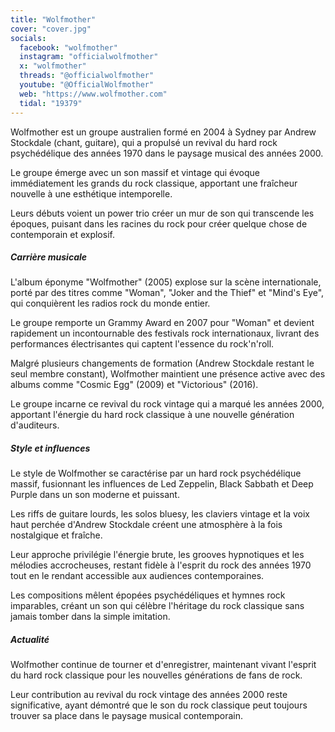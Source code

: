 ```yaml
---
title: "Wolfmother"
cover: "cover.jpg"
socials:
  facebook: "wolfmother"
  instagram: "officialwolfmother"
  x: "wolfmother"
  threads: "@officialwolfmother"
  youtube: "@OfficialWolfmother"
  web: "https://www.wolfmother.com"
  tidal: "19379"
---
```


Wolfmother est un groupe australien formé en 2004 à Sydney par Andrew Stockdale (chant, guitare), qui a propulsé un
revival du hard rock psychédélique des années 1970 dans le paysage musical des années 2000.

Le groupe émerge avec un son massif et vintage qui évoque immédiatement les grands du rock classique, apportant une
fraîcheur nouvelle à une esthétique intemporelle.

Leurs débuts voient un power trio créer un mur de son qui transcende les époques, puisant dans les racines du rock pour
créer quelque chose de contemporain et explosif.

##### Carrière musicale

L'album éponyme "Wolfmother" (2005) explose sur la scène internationale, porté par des titres comme "Woman", "Joker and
the Thief" et "Mind's Eye", qui conquièrent les radios rock du monde entier.

Le groupe remporte un Grammy Award en 2007 pour "Woman" et devient rapidement un incontournable des festivals rock
internationaux, livrant des performances électrisantes qui captent l'essence du rock'n'roll.

Malgré plusieurs changements de formation (Andrew Stockdale restant le seul membre constant), Wolfmother maintient une
présence active avec des albums comme "Cosmic Egg" (2009) et "Victorious" (2016).

Le groupe incarne ce revival du rock vintage qui a marqué les années 2000, apportant l'énergie du hard rock classique à
une nouvelle génération d'auditeurs.

##### Style et influences

Le style de Wolfmother se caractérise par un hard rock psychédélique massif, fusionnant les influences de Led Zeppelin,
Black Sabbath et Deep Purple dans un son moderne et puissant.

Les riffs de guitare lourds, les solos bluesy, les claviers vintage et la voix haut perchée d'Andrew Stockdale créent
une atmosphère à la fois nostalgique et fraîche.

Leur approche privilégie l'énergie brute, les grooves hypnotiques et les mélodies accrocheuses, restant fidèle à
l'esprit du rock des années 1970 tout en le rendant accessible aux audiences contemporaines.

Les compositions mêlent épopées psychédéliques et hymnes rock imparables, créant un son qui célèbre l'héritage du rock
classique sans jamais tomber dans la simple imitation.

##### Actualité

Wolfmother continue de tourner et d'enregistrer, maintenant vivant l'esprit du hard rock classique pour les nouvelles
générations de fans de rock.

Leur contribution au revival du rock vintage des années 2000 reste significative, ayant démontré que le son du rock
classique peut toujours trouver sa place dans le paysage musical contemporain.
